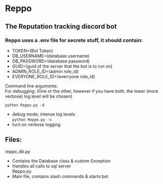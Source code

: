 # Reppo
## The Reputation tracking discord bot

### Reppo uses a .env file for secrete stuff, it should contain:
* TOKEN=(Bot Token)
* DB_USERNAME=(database username)
* DB_PASSWORD=(database password)
* GUID=(guid of the server that the bot is to run on)
* ADMIN_ROLE_ID=(admin role_id)
* EVERYONE_ROLE_ID=(everryone role_id)

Command line arguments:  
For debugging: (One or the other, however if you have both, the lower (more verbose) log level will be chosen)  

`python Reppo.py -d`  
* debug mode; intense log levels  
`python Reppo.py -v`  
* turn on verbose logging  

## Files:
reppo_db.py
* Contains the Database class & custom Exception
* Handles all calls to sql server  
Reppo.py
* Main file, contains slash commands & starts bot
